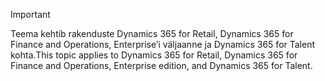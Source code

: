 > [!IMPORTANT]
> <span data-ttu-id="c87db-101">Teema kehtib rakenduste Dynamics 365 for Retail, Dynamics 365 for Finance and Operations, Enterprise’i väljaanne ja Dynamics 365 for Talent kohta.</span><span class="sxs-lookup"><span data-stu-id="c87db-101">This topic applies to Dynamics 365 for Retail, Dynamics 365 for Finance and Operations, Enterprise edition, and Dynamics 365 for Talent.</span></span>
